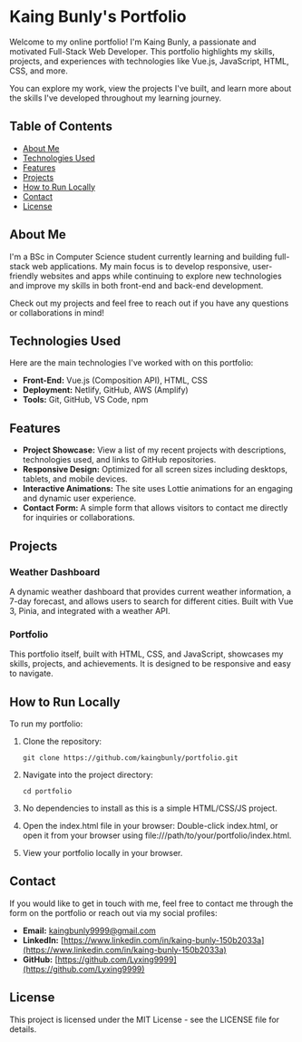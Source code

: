 # Kaing Bunly's Portfolio

Welcome to my online portfolio! I'm Kaing Bunly, a passionate and motivated Full-Stack Web Developer. This portfolio highlights my skills, projects, and experiences with technologies like Vue.js, JavaScript, HTML, CSS, and more.

You can explore my work, view the projects I've built, and learn more about the skills I've developed throughout my learning journey.

## Table of Contents
- [About Me](#about-me)
- [Technologies Used](#technologies-used)
- [Features](#features)
- [Projects](#projects)
- [How to Run Locally](#how-to-run-locally)
- [Contact](#contact)
- [License](#license)

## About Me

I'm a BSc in Computer Science student currently learning and building full-stack web applications. My main focus is to develop responsive, user-friendly websites and apps while continuing to explore new technologies and improve my skills in both front-end and back-end development.

Check out my projects and feel free to reach out if you have any questions or collaborations in mind!

## Technologies Used

Here are the main technologies I've worked with on this portfolio:
- **Front-End:** Vue.js (Composition API), HTML, CSS
- **Deployment:** Netlify, GitHub, AWS (Amplify)
- **Tools:** Git, GitHub, VS Code, npm

## Features

- **Project Showcase:** View a list of my recent projects with descriptions, technologies used, and links to GitHub repositories.
- **Responsive Design:** Optimized for all screen sizes including desktops, tablets, and mobile devices.
- **Interactive Animations:** The site uses Lottie animations for an engaging and dynamic user experience.
- **Contact Form:** A simple form that allows visitors to contact me directly for inquiries or collaborations.

## Projects

### Weather Dashboard
A dynamic weather dashboard that provides current weather information, a 7-day forecast, and allows users to search for different cities. Built with Vue 3, Pinia, and integrated with a weather API.

### Portfolio
This portfolio itself, built with HTML, CSS, and JavaScript, showcases my skills, projects, and achievements. It is designed to be responsive and easy to navigate.

## How to Run Locally

To run my portfolio:

1. Clone the repository:
   ```
   git clone https://github.com/kaingbunly/portfolio.git
   ```

2. Navigate into the project directory:
   ```
   cd portfolio
   ```

3. No dependencies to install as this is a simple HTML/CSS/JS project.

4. Open the index.html file in your browser:
   Double-click index.html, or open it from your browser using file:///path/to/your/portfolio/index.html.

5. View your portfolio locally in your browser.

## Contact

If you would like to get in touch with me, feel free to contact me through the form on the portfolio or reach out via my social profiles:
- **Email:** kaingbunly9999@gmail.com
- **LinkedIn:** [https://www.linkedin.com/in/kaing-bunly-150b2033a](https://www.linkedin.com/in/kaing-bunly-150b2033a)
- **GitHub:** [https://github.com/Lyxing9999](https://github.com/Lyxing9999)

## License

This project is licensed under the MIT License - see the LICENSE file for details.

